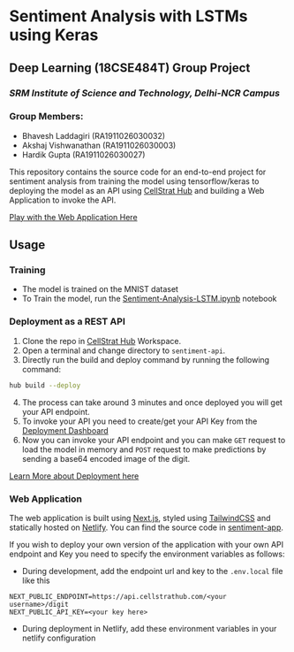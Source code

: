 # Sentiment Analysis with LSTMs using Keras

## Deep Learning (18CSE484T) Group Project

### _SRM Institute of Science and Technology, Delhi-NCR Campus_

### Group Members:

- Bhavesh Laddagiri (RA1911026030032)
- Akshaj Vishwanathan (RA1911026030003)
- Hardik Gupta (RA1911026030027)

This repository contains the source code for an end-to-end project for sentiment analysis from training the model using tensorflow/keras to deploying the model as an API using [CellStrat Hub](https://cellstrathub.com) and building a Web Application to invoke the API.

[Play with the Web Application Here]()

## Usage

### Training

- The model is trained on the MNIST dataset
- To Train the model, run the [Sentiment-Analysis-LSTM.ipynb](Sentiment-Analysis-LSTM.ipynb) notebook

### Deployment as a REST API

1. Clone the repo in [CellStrat Hub](https://cellstrathub.com) Workspace.
2. Open a terminal and change directory to `sentiment-api`.
3. Directly run the build and deploy command by running the following command:

```bash
hub build --deploy
```

4. The process can take around 3 minutes and once deployed you will get your API endpoint.
5. To invoke your API you need to create/get your API Key from the [Deployment Dashboard](https://console.cellstrathub.com/deployments)
6. Now you can invoke your API endpoint and you can make `GET` request to load the model in memory and `POST` request to make predictions by sending a base64 encoded image of the digit.

[Learn More about Deployment here](https://docs.cellstrathub.com/HubAPI%20Deployment%20%F0%9F%9A%80/quickstart)

### Web Application

The web application is built using [Next.js](https://nextjs.org/), styled using [TailwindCSS](https://tailwindcss.com/) and statically hosted on [Netlify](https://netlify.com/). You can find the source code in [sentiment-app](./sentiment-app/).

If you wish to deploy your own version of the application with your own API endpoint and Key you need to specify the environment variables as follows:

- During development, add the endpoint url and key to the `.env.local` file like this

```
NEXT_PUBLIC_ENDPOINT=https://api.cellstrathub.com/<your username>/digit
NEXT_PUBLIC_API_KEY=<your key here>
```

- During deployment in Netlify, add these environment variables in your netlify configuration
